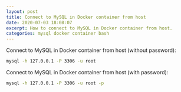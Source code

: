 ```yaml
---
layout: post
title: Connect to MySQL in Docker container from host
date: 2020-07-03 18:08:07
excerpt: How to connect to MySQL in Docker container from host.
categories: mysql docker container bash
---
```


Connect to MySQL in Docker container from host (without password):

```sh
mysql -h 127.0.0.1 -P 3306 -u root
```

Connect to MySQL in Docker container from host (with password):

```sh
mysql -h 127.0.0.1 -P 3306 -u root -p
```
